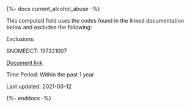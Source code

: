 {%- docs current_alcohol_abuse -%}


This computed field uses the codes found in the linked documentation below and excludes the following:


Exclusions:

SNOMEDCT: 197321007

[Document link](https://docs.google.com/document/d/1QghxyZ5sMG5ANG54cxKIEvxvRFHdLy33lM7pMAuBYkY/edit)

Time Period:
Within the past 1 year

Last updated: 2021-03-12

{%- enddocs -%}
